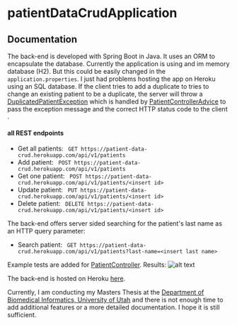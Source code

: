 # patientDataCrudApplication
## Documentation
The back-end is developed with Spring Boot in Java. It uses an ORM to encapsulate the database. Currently the application is using and im memory database (H2). But this could be easily changed in the `application.properties`. I just had problems hosting the app on Heroku using an SQL database. If the client tries to add a duplicate to tries to change an existing patient to be a duplicate, the server will throw a [DuplicatedPatientException](src/main/java/com/thiess/cgm/patientDataCrudApplication) which is handled by [PatientControllerAdvice](src/main/java/com/thiess/cgm/patientDataCrudApplication/PatientControllerAdvice.java) to pass the exception message and the correct HTTP status code to the client .

#### all REST endpoints
* Get all patients: ` GET https://patient-data-crud.herokuapp.com/api/v1/patients`
* Add patient: ` POST https://patient-data-crud.herokuapp.com/api/v1/patients`
* Get one patient: ` POST https://patient-data-crud.herokuapp.com/api/v1/patients/<insert id>`
* Update patient: ` PUT https://patient-data-crud.herokuapp.com/api/v1/patients/<insert id>`
* Delete patient: ` DELETE https://patient-data-crud.herokuapp.com/api/v1/patients/<insert id>`

The back-end offers server sided searching for the patient's last name as an HTTP query parameter:
* Search patient: ` GET https://patient-data-crud.herokuapp.com/api/v1/patients?last-name=<insert last name>`

Example tests are added for [PatientController](src/test/java/com/thiess/cgm/patientDataCrudApplication/PatientControllerUnitTest.java ).
Results: ![alt text](https://i.imgur.com/64B9ERe.png)

The back-end is hosted on Heroku [here](https://patient-data-crud.herokuapp.com).

Currently, I am conducting my Masters Thesis at the [Department of Biomedical Informatics, University of Utah](https://medicine.utah.edu/dbmi/) and there is not enough time to add additional features or a more detailed documentation. I hope it is still sufficient.
